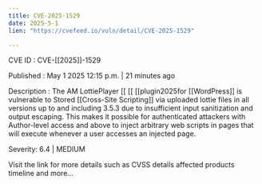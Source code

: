 ```yaml
---
title: CVE-2025-1529
date: 2025-5-1
lien: "https://cvefeed.io/vuln/detail/CVE-2025-1529"

---
```


CVE ID : CVE-[[2025]]-1529

Published :  May 1
2025
12:15 p.m. | 21 minutes ago

Description : The AM LottiePlayer  [[ [[ [[plugin2025for  [[WordPress]] is vulnerable to Stored  [[Cross-Site Scripting]] via uploaded lottie files in all versions up to
and including
3.5.3 due to insufficient input sanitization and output escaping. This makes it possible for authenticated attackers
with Author-level access and above
to inject arbitrary web scripts in pages that will execute whenever a user accesses an injected page.

Severity: 6.4 | MEDIUM

Visit the link for more details
such as CVSS details
affected products
timeline
and more...
